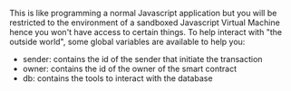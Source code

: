  This is like programming a normal Javascript application but you will be restricted to the environment of a sandboxed Javascript Virtual Machine hence you won't have access to certain things. To help interact with "the outside world", some global variables are available to help you:

 - sender: contains the id of the sender that initiate the transaction
 - owner: contains the id of the owner of the smart contract
 - db: contains the tools to interact with the database
